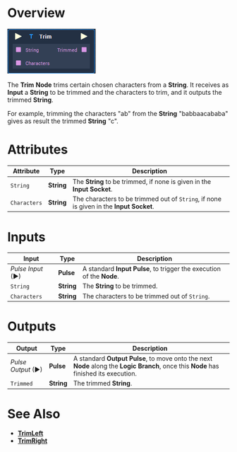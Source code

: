 # Overview

![The Trim Node.](../../.gitbook/assets/node-trim.png)

The **Trim** **Node** trims certain chosen characters from a **String**. It receives as **Input** a **String** to be trimmed and the characters to trim, and it outputs the trimmed **String**.

For example, trimming the characters "ab" from the **String** "babbaacababa" gives as result the trimmed **String** "c".

# Attributes

|Attribute|Type|Description|
|---|---|---|
| `String`| **String** | The **String** to be trimmed, if none is given in the **Input** **Socket**. |
| `Characters` | **String** | The characters to be trimmed out of `String`, if none is given in the **Input Socket**. |

# Inputs

|Input|Type|Description|
|---|---|---|
|*Pulse Input* (►)|**Pulse**|A standard **Input Pulse**, to trigger the execution of the **Node**.|
| `String` | **String** | The **String** to be trimmed.|
| `Characters` | **String** | The characters to be trimmed out of `String`. |

# Outputs

|Output|Type|Description|
|---|---|---|
|*Pulse Output* (►)|**Pulse**|A standard **Output Pulse**, to move onto the next **Node** along the **Logic Branch**, once this **Node** has finished its execution.|
| `Trimmed` | **String** | The trimmed **String**. |

# See Also

* [**TrimLeft**](trimleft.md)
* [**TrimRight**](trimright.md)



